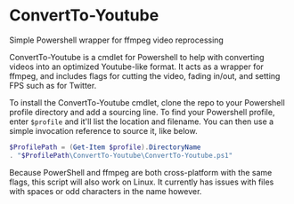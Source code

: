 # ConvertTo-Youtube
Simple Powershell wrapper for ffmpeg video reprocessing

ConvertTo-Youtube is a cmdlet for Powershell to help with converting videos into an optimized Youtube-like format. It acts as a wrapper for ffmpeg, and includes flags for cutting the video, fading in/out, and setting FPS such as for Twitter.

To install the ConvertTo-Youtube cmdlet, clone the repo to your Powershell profile directory and add a sourcing line. To find your Powershell profile, enter `$profile` and it'll list the location and filename. You can then use a simple invocation reference to source it, like below.

```powershell
$ProfilePath = (Get-Item $profile).DirectoryName
. "$ProfilePath\ConvertTo-Youtube\ConvertTo-Youtube.ps1"
```

Because PowerShell and ffmpeg are both cross-platform with the same flags, this script will also work on Linux. It currently has issues with files with spaces or odd characters in the name however.